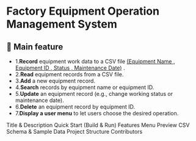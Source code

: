 # Factory Equipment Operation Management System

## 📌 Main feature 
- 1.**Record** equipment work data to a CSV file <u> (Equipment Name , Equipment ID , Status , Maintenance Date)</u> . 
- 2.**Read** equipment records from a CSV file.
- 3.**Add** a new equipment record.
- 4.**Search** records by equipment name or equipment ID.
- 5.**Update** an equipment record (e.g., change working status or maintenance date).
- 6.**Delete** an equipment record by equipment ID.
- 7.**Display a user menu** to let users choose the desired operation.





Title & Description
Quick Start (Build & Run)
Features
Menu Preview
CSV Schema & Sample Data
Project Structure
Contributors